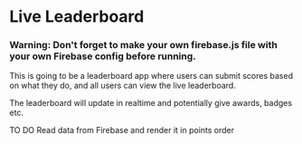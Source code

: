 # Live Leaderboard

### Warning: Don't forget to make your own firebase.js file with your own Firebase config before running.

This is going to be a leaderboard app where users can submit scores based on what they do, and all users can view the live leaderboard. 

The leaderboard will update in realtime and potentially give awards, badges etc. 

TO DO
Read data from Firebase and render it in points order